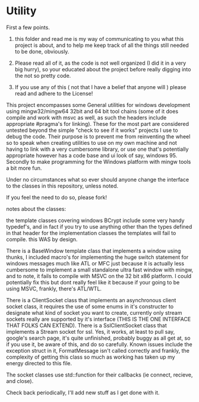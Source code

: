 Utility
=======

First a few points.

1) this folder and read me is my way of communicating to you what this project is about, and to help me keep track of all
   the things still needed to be done, obviously.
2) Please read all of it, as the code is not well organized (I did it in a very big hurry), so your educated about 
the project before really digging into the not so pretty code.

3) If you use any of this ( not that I have a belief that anyone will ) please read and adhere to the License!

This project encompasses some General utilities for windows development using mingw32/mingw64 32bit and 64 bit tool chains 
(some of it does compile and work with msvc as well, as such the headers include appropriate #pragma's for linking). These
for the most part are considered untested beyond the simple "check to see if it works" projects I use to debug the code. 
Their purpose is to prevent me from reinventing the wheel so to speak when creating utilities to use on my own machine 
and not having to link with a very cumbersome library, or use one that's potentially appropriate however has a code base
and ui look of say, windows 95. Secondly to make programming for the Windows platform with mingw tools a bit more fun.

Under no circumstances what so ever should anyone change the interface to the classes in this repository, unless noted.

If you feel the need to do so, please fork!

notes about the classes:

the template classes covering windows BCrypt include some very handy typedef's, and in fact if you try to use anything 
other than the types defined in that header for the implementation classes the templates will fail to compile. this WAS by design.

There is a BaseWindow template class that implements a window using thunks, I included macro's for implementing the huge
switch statement for windows messages much like ATL or MFC just because it is actually less cumbersome to implement a small
standalone ultra fast window with mingw, and to note, it fails to compile with MSVC on the 32 bit x86 platform. I could potentially
fix this but dont really feel like it because if your going to be using MSVC, frankly, there's ATL/WTL.

There is a ClientSocket class that implements an asynchronous client socket class, it requires the use of some enums in 
it's constructer to designate what kind of socket you want to create, currently only stream sockets really are supported by
it's interface (THIS IS THE ONE INTERFACE THAT FOLKS CAN EXTEND).
There is a SslClientSocket class that implements a Stream socket for ssl. Yes, it works, at least to pull say, google's 
search page, it's quite unfinished, probably buggy as all get at, so if you use it, be aware of this, and do so carefully. Known issues include the exception struct in it, FormatMessage isn't called correctly and frankly, the complexity of getting this class so much as working has taken up my energy directed to this file.

The socket classes use std::function for their callbacks (ie connect, recieve, and close).

Check back periodically, I'll add new stuff as I get done with it.

